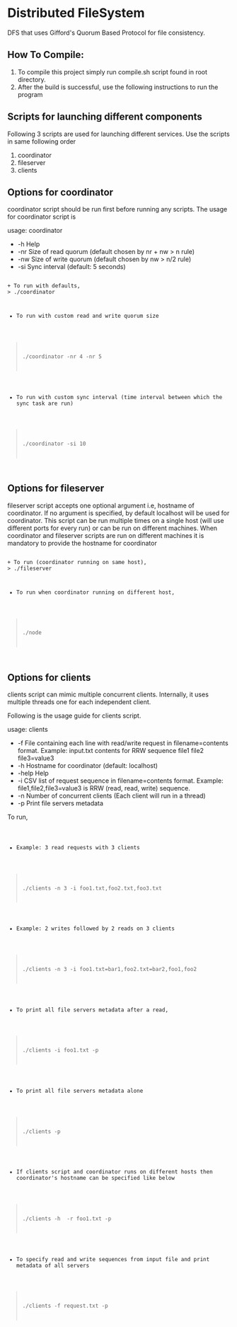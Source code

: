 # Distributed FileSystem
DFS that uses Gifford's Quorum Based Protocol for file consistency. 

How To Compile:
--------------
1) To compile this project simply run compile.sh script found in root directory.
2) After the build is successful, use the following instructions to run the program

Scripts for launching different components
------------------------------------------
Following 3 scripts are used for launching different services. Use the scripts in
same following order
1) coordinator
2) fileserver
3) clients

Options for coordinator
-----------------------
coordinator script should be run first before running any scripts. The usage for
coordinator script is

usage: coordinator
 + -h          Help
 + -nr <arg>   Size of read quorum (default chosen by nr + nw > n rule)
 + -nw <arg>   Size of write quorum (default chosen by nw > n/2 rule)
 + -si <arg>   Sync interval (default: 5 seconds)

<code>
+ To run with defaults,
> ./coordinator

+ To run with custom read and write quorum size
> ./coordinator -nr 4 -nr 5

+ To run with custom sync interval (time interval between which the sync task are run)
> ./coordinator -si 10

</code>

Options for fileserver
----------------------
fileserver script accepts one optional argument i.e, hostname of coordinator. 
If no argument is specified, by default localhost will be used for coordinator. 
This script can be run multiple times on a single host (will use different
ports for every run) or can be run on different machines. When coordinator
and fileserver scripts are run on different machines it is mandatory to provide
the hostname for coordinator

<code>
+ To run (coordinator running on same host),
> ./fileserver

+ To run when coordinator running on different host,
> ./node <hostname-for-coordinator>

</code>

Options for clients
-------------------
clients script can mimic multiple concurrent clients. Internally, it uses multiple
threads one for each independent client.

Following is the usage guide for clients script.

usage: clients
 + -f <arg>   File containing each line with read/write request in
              filename=contents format.
              Example: input.txt contents for RRW sequence
              file1
              file2
              file3=value3
 + -h <arg>   Hostname for coordinator (default: localhost)
 + -help      Help
 + -i <arg>   CSV list of request sequence in filename=contents format.
              Example: file1,file2,file3=value3 is RRW (read, read, write)
              sequence.
 + -n <arg>   Number of concurrent clients (Each client will run in a
              thread)
 + -p         Print file servers metadata

To run,
<code>
+ Example: 3 read requests with 3 clients
> ./clients -n 3 -i foo1.txt,foo2.txt,foo3.txt

+ Example: 2 writes followed by 2 reads on 3 clients

> ./clients -n 3 -i foo1.txt=bar1,foo2.txt=bar2,foo1,foo2

+ To print all file servers metadata after a read,

> ./clients -i foo1.txt -p

+ To print all file servers metadata alone

> ./clients -p

+ If clients script and coordinator runs on different hosts then coordinator's
hostname can be specified like below

> ./clients -h <coordinator-hostname> -r foo1.txt -p

+ To specify read and write sequences from input file and print metadata of all servers

> ./clients -f request.txt -p
</code>

